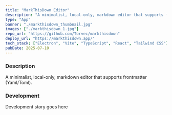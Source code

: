 ```yaml
---
title: "MarkThisDown Editor"
description: "A minimalist, local-only, markdown editor that supports frontmatter (Yaml/Toml)."
type: "App"
banner: "./markthisdown_thumbnail.jpg"
images: ["./markthisdown_1.jpg"]
repo_url: "https://github.com/Torvec/markthisdown"
deploy_url: "https://markthisdown.app/"
tech_stack: ["Electron", "Vite", "TypeScript", "React", "Tailwind CSS"]
pubDate: 2025-07-10
---
```


### Description

A minimalist, local-only, markdown editor that supports frontmatter (Yaml/Toml).

### Development

Development story goes here
